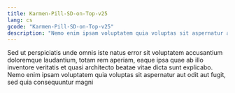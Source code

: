 ```yaml
---
title: Karmen-Pill-SD-on-Top-v25
lang: cs
gcode: "Karmen-Pill-SD-on-Top-v25"
description: "Nemo enim ipsam voluptatem quia voluptas sit aspernatur aut odit aut fugit, sed quia consequuntur"
---
```


Sed ut perspiciatis unde omnis iste natus error sit voluptatem accusantium doloremque laudantium, totam rem aperiam, eaque ipsa quae ab illo inventore veritatis et quasi architecto beatae vitae dicta sunt explicabo. Nemo enim ipsam voluptatem quia voluptas sit aspernatur aut odit aut fugit, sed quia consequuntur magni